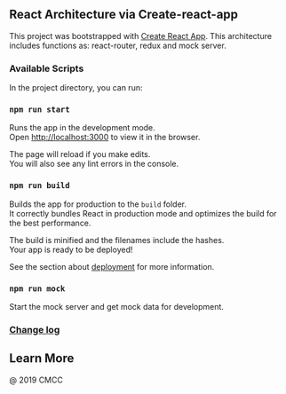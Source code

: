 ## React Architecture via Create-react-app

This project was bootstrapped with [Create React App](https://github.com/facebook/create-react-app). This architecture includes functions as: react-router, redux and mock server.

### Available Scripts

In the project directory, you can run:

### `npm run start`

Runs the app in the development mode.<br />
Open [http://localhost:3000](http://localhost:3000) to view it in the browser.

The page will reload if you make edits.<br />
You will also see any lint errors in the console.

### `npm run build`

Builds the app for production to the `build` folder.<br />
It correctly bundles React in production mode and optimizes the build for the best performance.

The build is minified and the filenames include the hashes.<br />
Your app is ready to be deployed!

See the section about [deployment](https://facebook.github.io/create-react-app/docs/deployment) for more information.

### `npm run mock`

Start the mock server and get mock data for development.

### [Change log](./CHANGELOG.md)

## Learn More

@ 2019 CMCC 